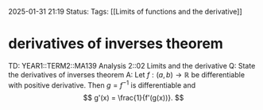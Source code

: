 2025-01-31 21:19
Status: 
Tags: [[Limits of functions and the derivative]]
# derivatives of inverses theorem

TD: YEAR1::TERM2::MA139 Analysis 2::02 Limits and the derivative
Q: State the derivatives of inverses theorem
A: Let $f: (a, b) \to \mathbb{R}$ be differentiable with positive derivative. Then $g = f^{-1}$ is differentiable and$$
g'(x) = \frac{1}{f'(g(x))}.
$$
<!--ID: 1746633252100-->



